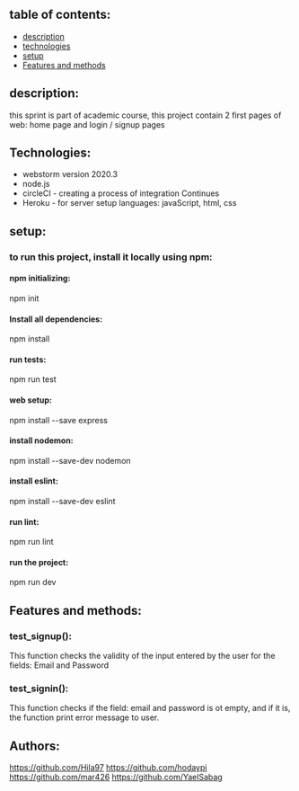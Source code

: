 ## table of contents:
* [description](#description:)
* [technologies](#Technologies:)
* [setup](#setup:)
* [Features and methods](#Features-and-methods:)

## description:
this sprint is part of academic course, 
this project contain 2 first pages of web: home page and login / signup pages

## Technologies:
* webstorm version 2020.3
* node.js
* circleCI - creating a process of integration Continues
* Heroku - for server setup
languages: javaScript, html, css

## setup:
### to run this project, install it locally using npm:
#### npm initializing:
npm init
#### Install all dependencies:
npm install
#### run tests:
npm run test
#### web setup:
npm install --save  express
#### install nodemon:
npm install --save-dev nodemon
#### install eslint:
npm install --save-dev eslint
#### run lint:
npm run lint
#### run the project:
npm run dev

## Features and methods:
### test_signup():
This function checks the validity of the input entered by the user for the fields: Email and Password
### test_signin():
This function checks if the field: email and password is ot empty,
and if it is, the function print error message to user.

## Authors:
https://github.com/Hila97
https://github.com/hodaypi
https://github.com/mar426
https://github.com/YaelSabag

  